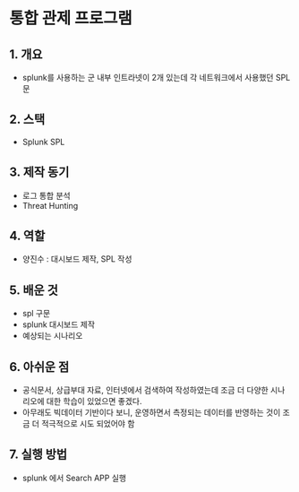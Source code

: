 # 통합 관제 프로그램
## 1. 개요
- splunk를 사용하는 군 내부 인트라넷이 2개 있는데 각 네트워크에서 사용했던 SPL문

## 2. 스택
- Splunk SPL

## 3. 제작 동기
- 로그 통합 분석
- Threat Hunting 

## 4. 역할
- 양진수 :  대시보드 제작, SPL 작성

## 5. 배운 것
- spl 구문
- splunk 대시보드 제작
- 예상되는 시나리오

## 6. 아쉬운 점
- 공식문서, 상급부대 자료, 인터넷에서 검색하여 작성하였는데 조금 더 다양한 시나리오에 대한 학습이 있었으면 좋겠다.
- 아무래도 빅데이터 기반이다 보니, 운영하면서 측정되는 데이터를 반영하는 것이 조금 더 적극적으로 시도 되었어야 함

## 7. 실행 방법
- splunk 에서 Search APP 실행

